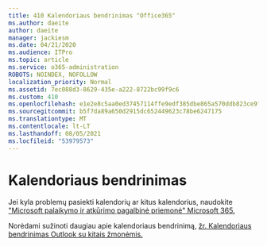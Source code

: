 ```yaml
---
title: 410 Kalendoriaus bendrinimas "Office365"
ms.author: daeite
author: daeite
manager: jackiesm
ms.date: 04/21/2020
ms.audience: ITPro
ms.topic: article
ms.service: o365-administration
ROBOTS: NOINDEX, NOFOLLOW
localization_priority: Normal
ms.assetid: 7ec088d3-8629-435e-a222-8722bc99f9c6
ms.custom: 410
ms.openlocfilehash: e1e2e8c5aa0ed37457114ffe9edf385dbe865a570ddb823ce9f44bd1391d9bd3
ms.sourcegitcommit: b5f7da89a650d2915dc652449623c78be6247175
ms.translationtype: MT
ms.contentlocale: lt-LT
ms.lasthandoff: 08/05/2021
ms.locfileid: "53979573"
---
```

# <a name="calendar-sharing"></a>Kalendoriaus bendrinimas

Jei kyla problemų pasiekti kalendorių ar kitus kalendorius, naudokite ["Microsoft palaikymo ir atkūrimo pagalbinė priemonė" Microsoft 365.](https://diagnostics.office.com/)
  
Norėdami sužinoti daugiau apie kalendoriaus bendrinimą, [žr. Kalendoriaus bendrinimas Outlook su kitais žmonėmis.](https://support.office.com/article/353ed2c1-3ec5-449d-8c73-6931a0adab88.aspx)
